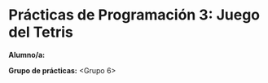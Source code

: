 

# Prácticas de Programación 3: Juego del Tetris
**Alumno/a:** 

**Grupo de prácticas:** <Grupo 6>
